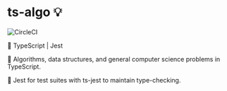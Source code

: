 # ts-algo 💡

![CircleCI](https://img.shields.io/circleci/build/github/DMJ16/ts-algo?style=plastic)

🧰 TypeScript | Jest

📖 Algorithms, data structures, and general computer science problems in TypeScript.

🧪 Jest for test suites with ts-jest to maintain type-checking.
